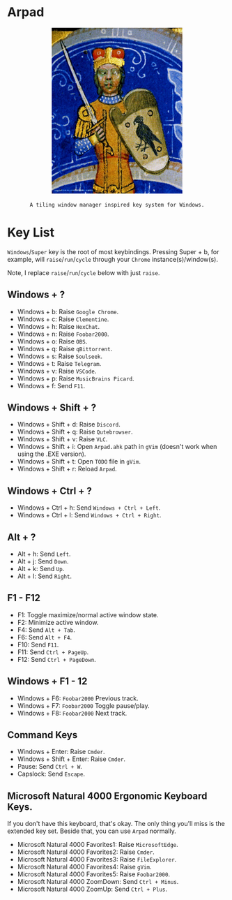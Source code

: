 # Arpad
<center>
    <img src="arpad.jpg" width=300px>

    A tiling window manager inspired key system for Windows.
</center>

# Key List
`Windows`/`Super` key is the root of most keybindings. Pressing Super + b, for example, will `raise`/`run`/`cycle` through your `Chrome` instance(s)/window(s).

Note, I replace `raise`/`run`/`cycle` below with just `raise`.

## Windows + ?
- Windows + b: Raise `Google Chrome`.
- Windows + c: Raise `Clementine`.
- Windows + h: Raise `HexChat`.
- Windows + n: Raise `Foobar2000`.
- Windows + o: Raise `OBS`.
- Windows + q: Raise `qBittorrent`.
- Windows + s: Raise `Soulseek`.
- Windows + t: Raise `Telegram`.
- Windows + v: Raise `VSCode`.
- Windows + p: Raise `MusicBrains Picard`.
- Windows + f: Send `F11`.

## Windows + Shift + ?
- Windows + Shift + d: Raise `Discord`.
- Windows + Shift + q: Raise `Qutebrowser`.
- Windows + Shift + v: Raise `VLC`.
- Windows + Shift + i: Open `Arpad.ahk` path in `gVim` (doesn't work when using the .EXE version).
- Windows + Shift + t: Open `TODO` file in `gVim`.
- Windows + Shift + r: Reload `Arpad`.

## Windows + Ctrl + ?
- Windows + Ctrl + h: Send `Windows + Ctrl + Left`.
- Windows + Ctrl + l: Send `Windows + Ctrl + Right`.

## Alt + ?
- Alt + h: Send `Left`.
- Alt + j: Send `Down`.
- Alt + k: Send `Up`.
- Alt + l: Send `Right`.

## F1 - F12
- F1: Toggle maximize/normal active window state.
- F2: Minimize active window.
- F4: Send `Alt + Tab`.
- F6: Send `Alt + F4`.
- F10: Send `F11`.
- F11: Send `Ctrl + PageUp`.
- F12: Send `Ctrl + PageDown`.

## Windows + F1 - 12
- Windows + F6: `Foobar2000` Previous track.
- Windows + F7: `Foobar2000` Toggle pause/play.
- Windows + F8: `Foobar2000` Next track.

## Command Keys
- Windows + Enter: Raise `Cmder`.
- Windows + Shift + Enter: Raise `Cmder`.
- Pause: Send `Ctrl + W`.
- Capslock: Send `Escape`.

## Microsoft Natural 4000 Ergonomic Keyboard Keys.
If you don't have this keyboard, that's okay. The only thing you'll miss is the extended key set. Beside that, you can use `Arpad` normally.

- Microsoft Natural 4000 Favorites1: Raise `MicrosoftEdge`.
- Microsoft Natural 4000 Favorites2: Raise `Cmder`.
- Microsoft Natural 4000 Favorites3: Raise `FileExplorer`.
- Microsoft Natural 4000 Favorites4: Raise `gVim`.
- Microsoft Natural 4000 Favorites5: Raise `Foobar2000`.
- Microsoft Natural 4000 ZoomDown: Send `Ctrl + Minus`.
- Microsoft Natural 4000 ZoomUp: Send `Ctrl + Plus`.